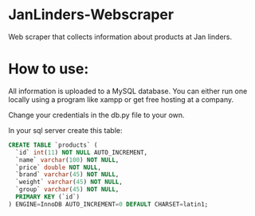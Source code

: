 # JanLinders-Webscraper
Web scraper that collects information about products at Jan linders.

# How to use:
All information is uploaded to a MySQL database. 
You can either run one locally using a program like xampp or get free hosting at a company.

Change your credentials in the db.py file to your own.

In your sql server create this table:
```sql
CREATE TABLE `products` (
  `id` int(11) NOT NULL AUTO_INCREMENT,
  `name` varchar(100) NOT NULL,
  `price` double NOT NULL,
  `brand` varchar(45) NOT NULL,
  `weight` varchar(45) NOT NULL,
  `group` varchar(45) NOT NULL,
  PRIMARY KEY (`id`)
) ENGINE=InnoDB AUTO_INCREMENT=0 DEFAULT CHARSET=latin1;
```
